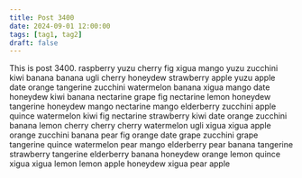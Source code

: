 ```yaml
---
title: Post 3400
date: 2024-09-01 12:00:00
tags: [tag1, tag2]
draft: false
---
```

This is post 3400.
raspberry
yuzu
cherry
fig
xigua
mango
yuzu
zucchini
kiwi
banana
banana
ugli
cherry
honeydew
strawberry
apple
yuzu
apple
date
orange
tangerine
zucchini
watermelon
banana
xigua
mango
date
honeydew
kiwi
banana
nectarine
grape
fig
nectarine
lemon
honeydew
tangerine
honeydew
mango
nectarine
mango
elderberry
zucchini
apple
quince
watermelon
kiwi
fig
nectarine
strawberry
kiwi
date
orange
zucchini
banana
lemon
cherry
cherry
cherry
watermelon
ugli
xigua
xigua
apple
orange
zucchini
banana
pear
fig
orange
date
grape
zucchini
grape
tangerine
quince
watermelon
pear
mango
elderberry
pear
banana
tangerine
strawberry
tangerine
elderberry
banana
honeydew
orange
lemon
quince
xigua
xigua
lemon
lemon
apple
honeydew
xigua
pear
apple
